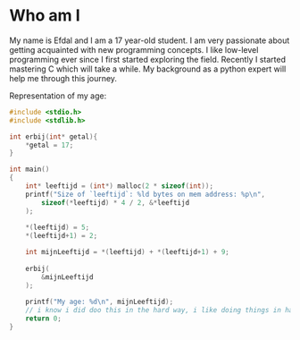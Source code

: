 # Who am I
My name is Efdal and I am a 17 year-old student. I am very passionate about getting acquainted with new programming concepts. I like low-level programming ever since I first started exploring the field. Recently I started mastering C which will take a while. My background as a python expert will help me through this journey.

Representation of my age:
```c
#include <stdio.h>
#include <stdlib.h>

int erbij(int* getal){
    *getal = 17;
}

int main()
{
    int* leeftijd = (int*) malloc(2 * sizeof(int));
    printf("Size of `leeftijd`: %ld bytes on mem address: %p\n", 
        sizeof(*leeftijd) * 4 / 2, &*leeftijd
    );
    
    *(leeftijd) = 5;
    *(leeftijd+1) = 2;

    int mijnLeeftijd = *(leeftijd) + *(leeftijd+1) + 9;
    
    erbij(
        &mijnLeeftijd
    );
    
    printf("My age: %d\n", mijnLeeftijd);
    // i know i did doo this in the hard way, i like doing things in hard ways instead of choosing the easy way.
    return 0;
}
```
